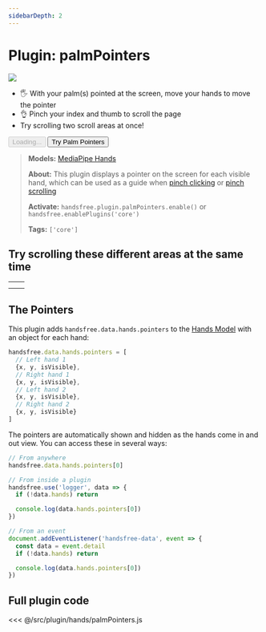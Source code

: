 ```yaml
---
sidebarDepth: 2
---
```

# Plugin: palmPointers

<Window>
  <div class="row">
    <div class="col-6"><img src="https://media4.giphy.com/media/IHcXdVDrnpVnZqwq4z/giphy.gif"></div>
    <div class="col-6">
      <ul>
        <li>🖐 With your palm(s) pointed at the screen, move your hands to move the pointer</li>
        <li>👌 Pinch your index and thumb to scroll the page</li>
        <li>Try scrolling two scroll areas at once!</li>
      </ul>
      <HandsfreeToggle class="full-width handsfree-hide-when-started-without-hands" text-off="Try Palm Pointers" text-on="Stop Palm Pointers" :opts="demoOpts" />
      <button class="handsfree-show-when-started-without-hands handsfree-show-when-loading" disabled><Fa-Spinner spin /> Loading...</button>
      <button class="handsfree-show-when-started-without-hands handsfree-hide-when-loading" @click="startDemo"><Fa-Video /> Try Palm Pointers</button>
    </div>
  </div>
</Window>

> **Models:** [MediaPipe Hands](/ref/model/hands/)
>
> **About:** This plugin displays a pointer on the screen for each visible hand, which can be used as a guide when [pinch clicking](/ref/plugin/pinchClick/) or [pinch scrolling](/ref/plugin/pinchScroll/)
>
> **Activate:** `handsfree.plugin.palmPointers.enable()` or `handsfree.enablePlugins('core')`
>
> **Tags:** `['core']`

## Try scrolling these different areas at the same time
<table class="multi-hand-scrollers">
  <tr>
    <td><div><div></div></div></td>
    <td><div><div></div></div></td>
  </tr>
  <tr>
    <td><div><div></div></div></td>
    <td><div><div></div></div></td>
  </tr>
</table>

## The Pointers

This plugin adds `handsfree.data.hands.pointers` to the [Hands Model](/ref/model/hands/) with an object for each hand:

```js
handsfree.data.hands.pointers = [
  // Left hand 1
  {x, y, isVisible},
  // Right hand 1
  {x, y, isVisible},
  // Left hand 2
  {x, y, isVisible},
  // Right hand 2
  {x, y, isVisible}
]
```

The pointers are automatically shown and hidden as the hands come in and out view. You can access these in several ways:

```js
// From anywhere
handsfree.data.hands.pointers[0]

// From inside a plugin
handsfree.use('logger', data => {
  if (!data.hands) return

  console.log(data.hands.pointers[0])
})

// From an event
document.addEventListener('handsfree-data', event => {
  const data = event.detail
  if (!data.hands) return

  console.log(data.hands.pointers[0])
})
```

## Full plugin code

<<< @/src/plugin/hands/palmPointers.js


<!-- Code -->
<script>
export default {
  data () {
    return {
      demoOpts: {
        weboji: false,
        hands: true,
        facemesh: false,
        pose: false,
        holistic: false,
        handpose: false,

        plugin: {
          palmPointers: {enabled: true},
          pinchScroll: {enabled: true}
        }
      }
    }
  },

  methods: {
    /**
     * Start the page with our preset options
     */
    startDemo () {
      this.$root.handsfree.update(this.demoOpts)
    }
  }
}
</script>

<style lang="stylus">
.multi-hand-scrollers
  td
    padding 0
  
    > div
      max-height 300px
      overflow auto

      > div
        height 1000px
        width 1000px
        background url(/favicon.png)
        background-repeat space
        background-size 32px
        opacity 0.25
</style>